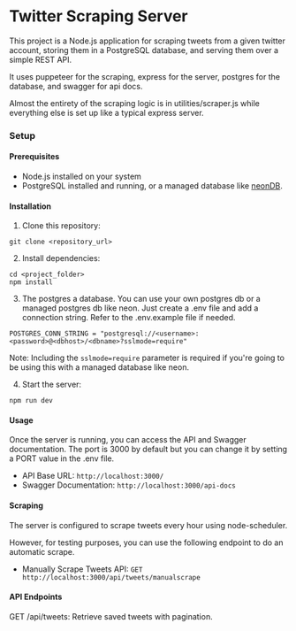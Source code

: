 # Twitter Scraping Server

This project is a Node.js application for scraping tweets from a given twitter account, storing them in a PostgreSQL database, and serving them over a simple REST API.

It uses puppeteer for the scraping, express for the server, postgres for the database, and swagger for api docs.

Almost the entirety of the scraping logic is in utilities/scraper.js while everything else is set up like a typical express server.


### Setup

#### Prerequisites
- Node.js installed on your system
- PostgreSQL installed and running, or a managed database like [neonDB](https://neon.tech/).

#### Installation
1. Clone this repository:
```
git clone <repository_url>
```

2. Install dependencies:

```
cd <project_folder>
npm install
```
3. The postgres a database. You can use your own postgres db or a managed postgres db like neon. Just create a .env file and add a connection string. Refer to the .env.example file if needed.

```
POSTGRES_CONN_STRING = "postgresql://<username>:<password>@<dbhost>/<dbname>?sslmode=require"
```

Note: Including the ```sslmode=require``` parameter is required if you're going to be using this with a managed database like neon. 

4. Start the server:

```
npm run dev
```

#### Usage
Once the server is running, you can access the API and Swagger documentation. The port is 3000 by default but you can change it by setting a PORT value in the .env file.

- API Base URL: ```http://localhost:3000/```
- Swagger Documentation: ```http://localhost:3000/api-docs```



#### Scraping
The server is configured to scrape tweets every hour using node-scheduler. 

However, for testing purposes, you can use the following endpoint to do an automatic scrape.

- Manually Scrape Tweets API: ```GET http://localhost:3000/api/tweets/manualscrape```


#### API Endpoints
GET /api/tweets: Retrieve saved tweets with pagination.
